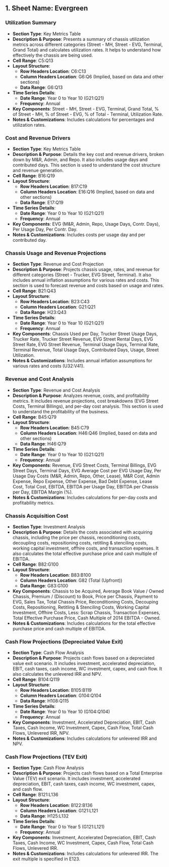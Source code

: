## 1. **Sheet Name**: Evergreen

### Utilization Summary
- **Section Type**: Key Metrics Table
- **Description & Purpose**: Presents a summary of chassis utilization metrics across different categories (Street - MH, Street - EVG, Terminal, Grand Total) and calculates utilization rates. It helps to understand how effectively the chassis are being used.
- **Cell Range**: C5:Q13
- **Layout Structure**:
    - **Row Headers Location**: C6:C13
    - **Column Headers Location**: G6:Q6 (Implied, based on data and other sections)
    - **Data Range**: G6:Q13
- **Time Series Details**:
    - **Date Range**: Year 0 to Year 10 (G21:Q21)
    - **Frequency**: Annual
- **Key Components**: Street - MH, Street - EVG, Terminal, Grand Total, % of Street - MH, % of Street - EVG, % of Total - Terminal, Utilization Rate.
- **Notes & Customizations**: Includes calculations for percentages and utilization rates.

### Cost and Revenue Drivers
- **Section Type**: Key Metrics Table
- **Description & Purpose**: Details the key cost and revenue drivers, broken down by M&R, Admin, and Repo. It also includes usage days and contributed days. This section is used to understand the cost structure and revenue generation.
- **Cell Range**: B16:Q19
- **Layout Structure**:
    - **Row Headers Location**: B17:C19
    - **Column Headers Location**: E16:Q16 (Implied, based on data and other sections)
    - **Data Range**: E17:Q19
- **Time Series Details**:
    - **Date Range**: Year 0 to Year 10 (G21:Q21)
    - **Frequency**: Annual
- **Key Components**: EVG (M&R, Admin, Repo, Usage Days, Contr. Days), Per Usage Day, Per Contr. Day.
- **Notes & Customizations**: Includes costs per usage day and per contributed day.

### Chassis Usage and Revenue Projections
- **Section Type**: Revenue and Cost Projection
- **Description & Purpose**: Projects chassis usage, rates, and revenue for different categories (Street - Trucker, EVG Street, Terminal). It also includes annual inflation assumptions for various rates and costs. This section is used to forecast revenue and costs based on usage and rates.
- **Cell Range**: B21:Q43
- **Layout Structure**:
    - **Row Headers Location**: B23:C43
    - **Column Headers Location**: G21:Q21
    - **Data Range**: H23:Q43
- **Time Series Details**:
    - **Date Range**: Year 0 to Year 10 (G21:Q21)
    - **Frequency**: Annual
- **Key Components**: Chassis Used per Day, Trucker Street Usage Days, Trucker Rate, Trucker Street Revenue, EVG Street Rental Days, EVG Street Rate, EVG Street Revenue, Terminal Usage Days, Terminal Rate, Terminal Revenue, Total Usage Days, Contributed Days, Usage, Street Utilization.
- **Notes & Customizations**: Includes annual inflation assumptions for various rates and costs (U32:V41).

### Revenue and Cost Analysis
- **Section Type**: Revenue and Cost Analysis
- **Description & Purpose**: Analyzes revenue, costs, and profitability metrics. It includes revenue projections, cost breakdowns (EVG Street Costs, Terminal Billings), and per-day cost analysis. This section is used to understand the profitability of the business.
- **Cell Range**: B45:Q79
- **Layout Structure**:
    - **Row Headers Location**: B45:C79
    - **Column Headers Location**: H46:Q46 (Implied, based on data and other sections)
    - **Data Range**: H46:Q79
- **Time Series Details**:
    - **Date Range**: Year 0 to Year 10 (G21:Q21)
    - **Frequency**: Annual
- **Key Components**: Revenue, EVG Street Costs, Terminal Billings, EVG Street Days, Terminal Days, EVG Average Cost per EVG Usage Day, Per Usage Day Costs (M&R, Admin, Repo, Other, Lease), M&R Cost, Admin Expense, Repo Expense, Other Expense, Bad Debt Expense, Lease Cost, Total Cost, EBITDA, EBITDA per Usage Day, EBITDA per Chassis per Day, EBITDA Margin (%).
- **Notes & Customizations**: Includes calculations for per-day costs and profitability metrics.

### Chassis Acquisition Cost
- **Section Type**: Investment Analysis
- **Description & Purpose**: Details the costs associated with acquiring chassis, including the price per chassis, reconditioning costs, decoupling costs, repositioning costs, retitling & stenciling costs, working capital investment, offhire costs, and transaction expenses. It also calculates the total effective purchase price and cash multiple of EBITDA.
- **Cell Range**: B82:G100
- **Layout Structure**:
    - **Row Headers Location**: B83:B100
    - **Column Headers Location**: G82 (Total (Upfront))
    - **Data Range**: G83:G100
- **Key Components**: Chassis to be Acquired, Average Book Value / Owned Chassis, Premium / (Discount) to Book, Price per Chassis, Payment to EVG, Sales Tax, Total Chassis Price, Reconditioning Costs, Decouping Costs, Repositioning, Retitling & Stenciling Costs, Working Capital Investment, Offhire Costs, Less: Scrap Chassis, Transaction Expenses, Total Effective Purchase Price, Cash Multiple of 2014 EBITDA - Owned.
- **Notes & Customizations**: Includes calculations for the total effective purchase price and cash multiple of EBITDA.

### Cash Flow Projections (Depreciated Value Exit)
- **Section Type**: Cash Flow Analysis
- **Description & Purpose**: Projects cash flows based on a depreciated value exit scenario. It includes investment, accelerated depreciation, EBIT, cash taxes, cash income, WC investment, capex, and cash flow. It also calculates the unlevered IRR and NPV.
- **Cell Range**: B104:Q119
- **Layout Structure**:
    - **Row Headers Location**: B105:B119
    - **Column Headers Location**: G104:Q104
    - **Data Range**: H108:Q115
- **Time Series Details**:
    - **Date Range**: Year 0 to Year 10 (G104:Q104)
    - **Frequency**: Annual
- **Key Components**: Investment, Accelerated Depreciation, EBIT, Cash Taxes, Cash Income, WC Investment, Capex, Cash Flow, Total Cash Flows, Unlevered IRR, NPV.
- **Notes & Customizations**: Includes calculations for unlevered IRR and NPV.

### Cash Flow Projections (TEV Exit)
- **Section Type**: Cash Flow Analysis
- **Description & Purpose**: Projects cash flows based on a Total Enterprise Value (TEV) exit scenario. It includes investment, accelerated depreciation, EBIT, cash taxes, cash income, WC investment, capex, and cash flow.
- **Cell Range**: B121:L136
- **Layout Structure**:
    - **Row Headers Location**: B122:B136
    - **Column Headers Location**: G121:L121
    - **Data Range**: H125:L132
- **Time Series Details**:
    - **Date Range**: Year 0 to Year 5 (G121:L121)
    - **Frequency**: Annual
- **Key Components**: Investment, Accelerated Depreciation, EBIT, Cash Taxes, Cash Income, WC Investment, Capex, Cash Flow, Total Cash Flows, Unlevered IRR.
- **Notes & Customizations**: Includes calculations for unlevered IRR. The exit multiple is specified in E123.
